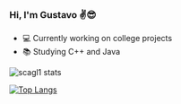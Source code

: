 ### Hi, I'm Gustavo ✌😎

- 💻 Currently working on college projects
- 📚 Studying C++ and Java

![scagl1 stats](https://github-readme-stats.vercel.app/api?username=scagl1&show_icons=true&theme=merko)

[![Top Langs](https://github-readme-stats.vercel.app/api/top-langs/?username=scagl1&layout=compact)](https://github.com/scagl1/github-readme-stats)
